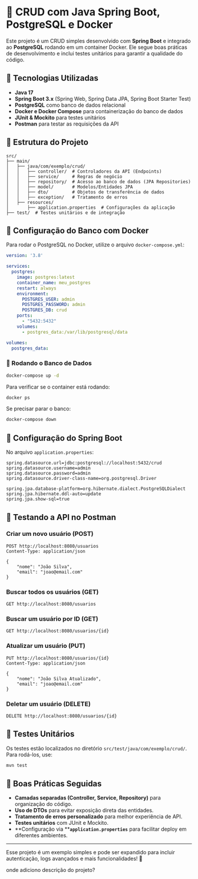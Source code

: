 # 📌 CRUD com Java Spring Boot, PostgreSQL e Docker

Este projeto é um CRUD simples desenvolvido com **Spring Boot** e integrado ao **PostgreSQL** rodando em um container Docker. Ele segue boas práticas de desenvolvimento e inclui testes unitários para garantir a qualidade do código.

## 🚀 Tecnologias Utilizadas

- **Java 17**
- **Spring Boot 3.x** (Spring Web, Spring Data JPA, Spring Boot Starter Test)
- **PostgreSQL** como banco de dados relacional
- **Docker e Docker Compose** para containerização do banco de dados
- **JUnit & Mockito** para testes unitários
- **Postman** para testar as requisições da API

## 📂 Estrutura do Projeto

```plaintext
src/
├── main/
│   ├── java/com/exemplo/crud/
│   │   ├── controller/  # Controladores da API (Endpoints)
│   │   ├── service/     # Regras de negócio
│   │   ├── repository/  # Acesso ao banco de dados (JPA Repositories)
│   │   ├── model/       # Modelos/Entidades JPA
│   │   ├── dto/         # Objetos de transferência de dados
│   │   ├── exception/   # Tratamento de erros
│   ├── resources/
│       ├── application.properties  # Configurações da aplicação
├── test/  # Testes unitários e de integração
```

## 🐳 Configuração do Banco com Docker

Para rodar o PostgreSQL no Docker, utilize o arquivo `docker-compose.yml`:

```yaml
version: '3.8'

services:
  postgres:
    image: postgres:latest
    container_name: meu_postgres
    restart: always
    environment:
      POSTGRES_USER: admin
      POSTGRES_PASSWORD: admin
      POSTGRES_DB: crud
    ports:
      - "5432:5432"
    volumes:
      - postgres_data:/var/lib/postgresql/data

volumes:
  postgres_data:
```

### 📌 Rodando o Banco de Dados

```sh
docker-compose up -d
```

Para verificar se o container está rodando:

```sh
docker ps
```

Se precisar parar o banco:

```sh
docker-compose down
```

## 🔧 Configuração do Spring Boot

No arquivo `application.properties`:

```properties
spring.datasource.url=jdbc:postgresql://localhost:5432/crud
spring.datasource.username=admin
spring.datasource.password=admin
spring.datasource.driver-class-name=org.postgresql.Driver

spring.jpa.database-platform=org.hibernate.dialect.PostgreSQLDialect
spring.jpa.hibernate.ddl-auto=update
spring.jpa.show-sql=true
```

## 📡 Testando a API no Postman

### Criar um novo usuário (POST)

```http
POST http://localhost:8080/usuarios
Content-Type: application/json

{
    "nome": "João Silva",
    "email": "joao@email.com"
}
```

### Buscar todos os usuários (GET)

```http
GET http://localhost:8080/usuarios
```

### Buscar um usuário por ID (GET)

```http
GET http://localhost:8080/usuarios/{id}
```

### Atualizar um usuário (PUT)

```http
PUT http://localhost:8080/usuarios/{id}
Content-Type: application/json

{
    "nome": "João Silva Atualizado",
    "email": "joao@email.com"
}
```

### Deletar um usuário (DELETE)

```http
DELETE http://localhost:8080/usuarios/{id}
```

## 🧪 Testes Unitários

Os testes estão localizados no diretório `src/test/java/com/exemplo/crud/`. Para rodá-los, use:

```sh
mvn test
```

## 📜 Boas Práticas Seguidas

- **Camadas separadas (Controller, Service, Repository)** para organização do código.
- **Uso de DTOs** para evitar exposição direta das entidades.
- **Tratamento de erros personalizado** para melhor experiência de API.
- **Testes unitários** com JUnit e Mockito.
- **Configuração via ****`application.properties`** para facilitar deploy em diferentes ambientes.

---

Esse projeto é um exemplo simples e pode ser expandido para incluir autenticação, logs avançados e mais funcionalidades! 🚀

onde adiciono descrição do projeto?

